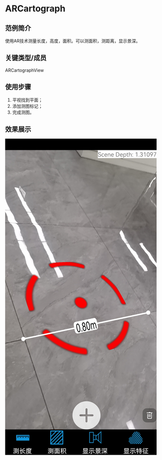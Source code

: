 # ARCartograph

## 范例简介

使用AR技术测量长度，高度，面积。可以测面积，测距离，显示景深。


## 关键类型/成员

ARCartographView


## 使用步骤
1. 平视找到平面；
2. 添加测图标记；
3. 完成测图。


## 效果展示

![length](length.jpg)
